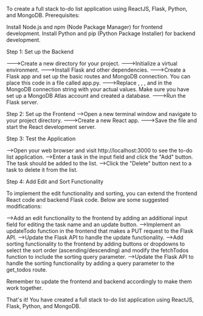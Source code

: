 To create a full stack to-do list application using ReactJS, Flask, Python, and MongoDB.
Prerequisites:

Install Node.js and npm (Node Package Manager) for frontend development.
Install Python and pip (Python Package Installer) for backend development.

Step 1: Set up the Backend

--->Create a new directory for your project.
--->Initialize a virtual environment.
--->Install Flask and other dependencies.
--->Create a Flask app and set up the basic routes and MongoDB connection. You can place this code in a file called app.py.
--->Replace <username>, <password>, <cluster-address>, and <database> in the MongoDB connection string with your actual values. Make sure you have set up a MongoDB Atlas account and created a database.
--->Run the Flask server.
  
  Step 2: Set up the Frontend
 -->Open a new terminal window and navigate to your project directory.
  --->Create a new React app.
  --->Save the file and start the React development server.
  
  Step 3: Test the Application

-->Open your web browser and visit http://localhost:3000 to see the to-do list application.
-->Enter a task in the input field and click the "Add" button. The task should be added to the list.
-->Click the "Delete" button next to a task to delete it from the list.
  
  Step 4: Add Edit and Sort Functionality

To implement the edit functionality and sorting, you can extend the frontend React code and backend Flask code. Below are some suggested modifications:

-->Add an edit functionality to the frontend by adding an additional input field for editing the task name and an update button.
-->Implement an updateTodo function in the frontend that makes a PUT request to the Flask API.
-->Update the Flask API to handle the update functionality.
-->Add sorting functionality to the frontend by adding buttons or dropdowns to select the sort order (ascending/descending) and modify the fetchTodos function to include the sorting query parameter.
-->Update the Flask API to handle the sorting functionality by adding a query parameter to the get_todos route.
  
  Remember to update the frontend and backend accordingly to make them work together.

That's it! You have created a full stack to-do list application using ReactJS, Flask, Python, and MongoDB. 
  
  
  
